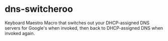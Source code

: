 dns-switcheroo
==============

Keyboard Maestro Macro that switches out your DHCP-assigned DNS servers for Google's when invoked, then back to DHCP-assigned DNS when invoked again.
